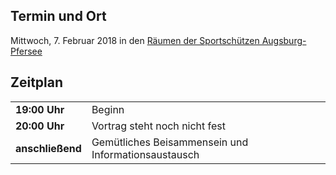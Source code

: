 ## Termin und Ort
Mittwoch, 7. Februar 2018 in den [Räumen der Sportschützen Augsburg-Pfersee](/Treffen/Treffpunkt/)

## Zeitplan
|||
|-|-|
|__19:00 Uhr__|Beginn|
|__20:00 Uhr__|Vortrag steht noch nicht fest|
|__anschließend__|Gemütliches Beisammensein und Informationsaustausch|
